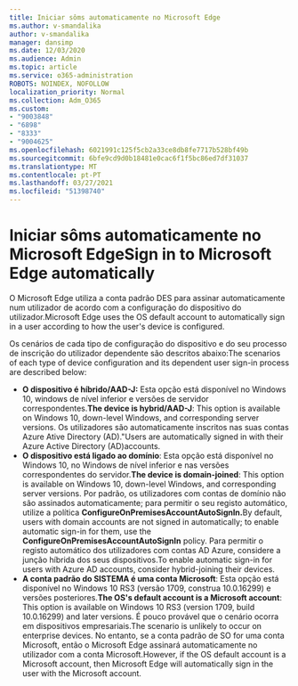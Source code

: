 ```yaml
---
title: Iniciar sôms automaticamente no Microsoft Edge
ms.author: v-smandalika
author: v-smandalika
manager: dansimp
ms.date: 12/03/2020
ms.audience: Admin
ms.topic: article
ms.service: o365-administration
ROBOTS: NOINDEX, NOFOLLOW
localization_priority: Normal
ms.collection: Adm_O365
ms.custom:
- "9003848"
- "6898"
- "8333"
- "9004625"
ms.openlocfilehash: 6021991c125f5cb2a33ce8db8fe7717b528bf49b
ms.sourcegitcommit: 6bfe9cd9d0b18481e0cac6f1f5bc86ed7df31037
ms.translationtype: MT
ms.contentlocale: pt-PT
ms.lasthandoff: 03/27/2021
ms.locfileid: "51398740"
---
```

# <a name="sign-in-to-microsoft-edge-automatically"></a><span data-ttu-id="712df-102">Iniciar sôms automaticamente no Microsoft Edge</span><span class="sxs-lookup"><span data-stu-id="712df-102">Sign in to Microsoft Edge automatically</span></span>

<span data-ttu-id="712df-103">O Microsoft Edge utiliza a conta padrão DES para assinar automaticamente num utilizador de acordo com a configuração do dispositivo do utilizador.</span><span class="sxs-lookup"><span data-stu-id="712df-103">Microsoft Edge uses the OS default account to automatically sign in a user according to how the user's device is configured.</span></span> 

<span data-ttu-id="712df-104">Os cenários de cada tipo de configuração do dispositivo e do seu processo de inscrição do utilizador dependente são descritos abaixo:</span><span class="sxs-lookup"><span data-stu-id="712df-104">The scenarios of each type of device configuration and its dependent user sign-in process are described below:</span></span>

- <span data-ttu-id="712df-105">**O dispositivo é híbrido/AAD-J:** Esta opção está disponível no Windows 10, windows de nível inferior e versões de servidor correspondentes.</span><span class="sxs-lookup"><span data-stu-id="712df-105">**The device is hybrid/AAD-J**: This option is available on Windows 10, down-level Windows, and corresponding server versions.</span></span> <span data-ttu-id="712df-106">Os utilizadores são automaticamente inscritos nas suas contas Azure Ative Directory (AD)."</span><span class="sxs-lookup"><span data-stu-id="712df-106">Users are automatically signed in with their Azure Active Directory (AD)accounts.</span></span>
- <span data-ttu-id="712df-107">**O dispositivo está ligado ao domínio**: Esta opção está disponível no Windows 10, no Windows de nível inferior e nas versões correspondentes do servidor.</span><span class="sxs-lookup"><span data-stu-id="712df-107">**The device is domain-joined**: This option is available on Windows 10, down-level Windows, and corresponding server versions.</span></span> <span data-ttu-id="712df-108">Por padrão, os utilizadores com contas de domínio não são assinados automaticamente; para permitir o seu registo automático, utilize a política **ConfigureOnPremisesAccountAutoSignIn.**</span><span class="sxs-lookup"><span data-stu-id="712df-108">By default, users with domain accounts are not signed in automatically; to enable automatic sign-in for them, use the **ConfigureOnPremisesAccountAutoSignIn** policy.</span></span> <span data-ttu-id="712df-109">Para permitir o registo automático dos utilizadores com contas AD Azure, considere a junção híbrida dos seus dispositivos.</span><span class="sxs-lookup"><span data-stu-id="712df-109">To enable automatic sign-in for users with Azure AD accounts, consider hybrid-joining their devices.</span></span>
- <span data-ttu-id="712df-110">**A conta padrão do SISTEMA é uma conta Microsoft**: Esta opção está disponível no Windows 10 RS3 (versão 1709, construa 10.0.16299) e versões posteriores.</span><span class="sxs-lookup"><span data-stu-id="712df-110">**The OS's default account is a Microsoft account**: This option is available on Windows 10 RS3 (version 1709, build 10.0.16299) and later versions.</span></span> <span data-ttu-id="712df-111">É pouco provável que o cenário ocorra em dispositivos empresariais.</span><span class="sxs-lookup"><span data-stu-id="712df-111">The scenario is unlikely to occur on enterprise devices.</span></span> <span data-ttu-id="712df-112">No entanto, se a conta padrão de SO for uma conta Microsoft, então o Microsoft Edge assinará automaticamente no utilizador com a conta Microsoft.</span><span class="sxs-lookup"><span data-stu-id="712df-112">However, if the OS default account is a Microsoft account, then Microsoft Edge will automatically sign in the user with the Microsoft account.</span></span>
 
 
